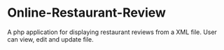 # Online-Restaurant-Review
A php application for displaying restaurant reviews from a XML file. User can view, edit and update file.
